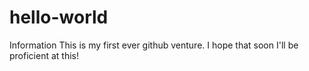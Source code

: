 # hello-world
Information
This is my first ever github venture. I hope that soon I'll be proficient at this!

